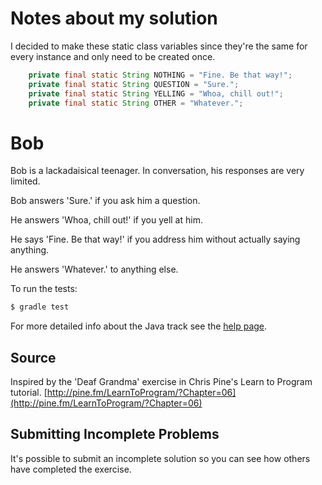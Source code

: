 # Notes about my solution

I decided to make these static class variables since they're the same for every instance and only need to be created once.
```java
    private final static String NOTHING = "Fine. Be that way!";
    private final static String QUESTION = "Sure.";
    private final static String YELLING = "Whoa, chill out!";
    private final static String OTHER = "Whatever.";
```

# Bob

Bob is a lackadaisical teenager. In conversation, his responses are very limited.

Bob answers 'Sure.' if you ask him a question.

He answers 'Whoa, chill out!' if you yell at him.

He says 'Fine. Be that way!' if you address him without actually saying
anything.

He answers 'Whatever.' to anything else.


To run the tests:

```sh
$ gradle test
```

For more detailed info about the Java track see the [help page](http://exercism.io/languages/java).

## Source

Inspired by the 'Deaf Grandma' exercise in Chris Pine's Learn to Program tutorial. [http://pine.fm/LearnToProgram/?Chapter=06](http://pine.fm/LearnToProgram/?Chapter=06)

## Submitting Incomplete Problems
It's possible to submit an incomplete solution so you can see how others have completed the exercise.


